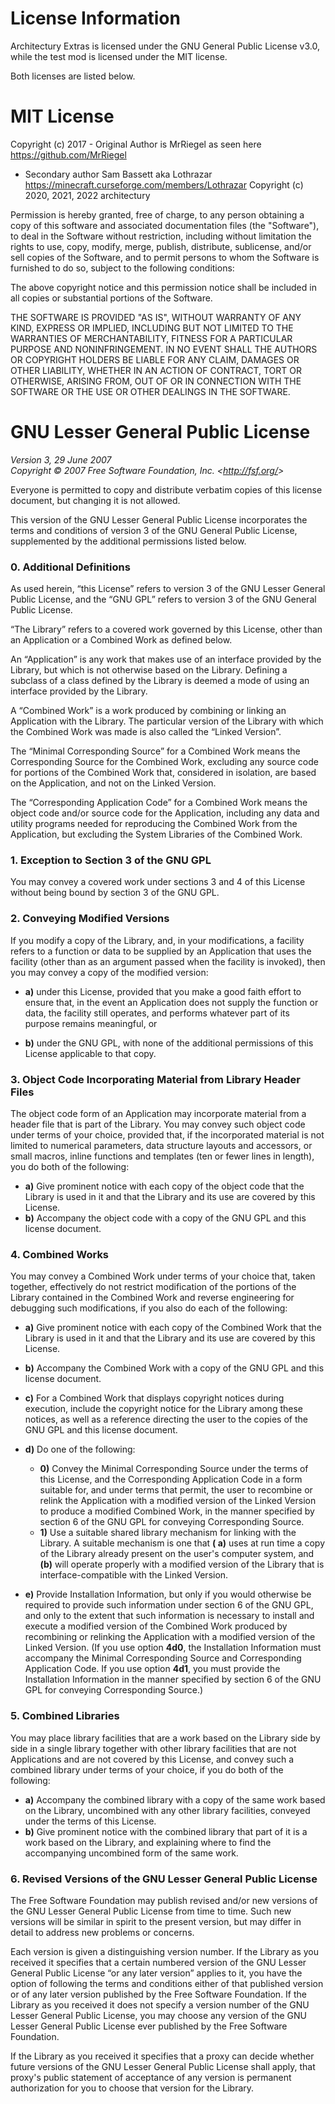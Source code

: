 # License Information

Architectury Extras is licensed under the GNU General Public License v3.0, while the test mod is licensed under the MIT
license.

Both licenses are listed below.

MIT License
=================================

Copyright (c) 2017 - Original Author is MrRiegel as seen here https://github.com/MrRiegel

- Secondary author Sam Bassett aka Lothrazar https://minecraft.curseforge.com/members/Lothrazar
  Copyright (c) 2020, 2021, 2022 architectury

Permission is hereby granted, free of charge, to any person obtaining a copy of this software and associated
documentation files (the "Software"), to deal in the Software without restriction, including without limitation the
rights to use, copy, modify, merge, publish, distribute, sublicense, and/or sell copies of the Software, and to permit
persons to whom the Software is furnished to do so, subject to the following conditions:

The above copyright notice and this permission notice shall be included in all copies or substantial portions of the
Software.

THE SOFTWARE IS PROVIDED "AS IS", WITHOUT WARRANTY OF ANY KIND, EXPRESS OR IMPLIED, INCLUDING BUT NOT LIMITED TO THE
WARRANTIES OF MERCHANTABILITY, FITNESS FOR A PARTICULAR PURPOSE AND NONINFRINGEMENT. IN NO EVENT SHALL THE AUTHORS OR
COPYRIGHT HOLDERS BE LIABLE FOR ANY CLAIM, DAMAGES OR OTHER LIABILITY, WHETHER IN AN ACTION OF CONTRACT, TORT OR
OTHERWISE, ARISING FROM, OUT OF OR IN CONNECTION WITH THE SOFTWARE OR THE USE OR OTHER DEALINGS IN THE SOFTWARE.

GNU Lesser General Public License
=================================

_Version 3, 29 June 2007_  
_Copyright © 2007 Free Software Foundation, Inc. &lt;<http://fsf.org/>&gt;_

Everyone is permitted to copy and distribute verbatim copies of this license document, but changing it is not allowed.

This version of the GNU Lesser General Public License incorporates the terms and conditions of version 3 of the GNU
General Public License, supplemented by the additional permissions listed below.

### 0. Additional Definitions

As used herein, “this License” refers to version 3 of the GNU Lesser General Public License, and the “GNU GPL” refers to
version 3 of the GNU General Public License.

“The Library” refers to a covered work governed by this License, other than an Application or a Combined Work as defined
below.

An “Application” is any work that makes use of an interface provided by the Library, but which is not otherwise based on
the Library. Defining a subclass of a class defined by the Library is deemed a mode of using an interface provided by
the Library.

A “Combined Work” is a work produced by combining or linking an Application with the Library. The particular version of
the Library with which the Combined Work was made is also called the “Linked Version”.

The “Minimal Corresponding Source” for a Combined Work means the Corresponding Source for the Combined Work, excluding
any source code for portions of the Combined Work that, considered in isolation, are based on the Application, and not
on the Linked Version.

The “Corresponding Application Code” for a Combined Work means the object code and/or source code for the Application,
including any data and utility programs needed for reproducing the Combined Work from the Application, but excluding the
System Libraries of the Combined Work.

### 1. Exception to Section 3 of the GNU GPL

You may convey a covered work under sections 3 and 4 of this License without being bound by section 3 of the GNU GPL.

### 2. Conveying Modified Versions

If you modify a copy of the Library, and, in your modifications, a facility refers to a function or data to be supplied
by an Application that uses the facility (other than as an argument passed when the facility is invoked), then you may
convey a copy of the modified version:

* **a)** under this License, provided that you make a good faith effort to ensure that, in the event an Application does
  not supply the function or data, the facility still operates, and performs whatever part of its purpose remains
  meaningful, or

* **b)** under the GNU GPL, with none of the additional permissions of this License applicable to that copy.

### 3. Object Code Incorporating Material from Library Header Files

The object code form of an Application may incorporate material from a header file that is part of the Library. You may
convey such object code under terms of your choice, provided that, if the incorporated material is not limited to
numerical parameters, data structure layouts and accessors, or small macros, inline functions and templates
(ten or fewer lines in length), you do both of the following:

* **a)** Give prominent notice with each copy of the object code that the Library is used in it and that the Library and
  its use are covered by this License.
* **b)** Accompany the object code with a copy of the GNU GPL and this license document.

### 4. Combined Works

You may convey a Combined Work under terms of your choice that, taken together, effectively do not restrict modification
of the portions of the Library contained in the Combined Work and reverse engineering for debugging such modifications,
if you also do each of the following:

* **a)** Give prominent notice with each copy of the Combined Work that the Library is used in it and that the Library
  and its use are covered by this License.

* **b)** Accompany the Combined Work with a copy of the GNU GPL and this license document.

* **c)** For a Combined Work that displays copyright notices during execution, include the copyright notice for the
  Library among these notices, as well as a reference directing the user to the copies of the GNU GPL and this license
  document.

* **d)** Do one of the following:
    - **0)** Convey the Minimal Corresponding Source under the terms of this License, and the Corresponding Application
      Code in a form suitable for, and under terms that permit, the user to recombine or relink the Application with a
      modified version of the Linked Version to produce a modified Combined Work, in the manner specified by section 6
      of the GNU GPL for conveying Corresponding Source.
    - **1)** Use a suitable shared library mechanism for linking with the Library. A suitable mechanism is one that **(
      a)** uses at run time a copy of the Library already present on the user's computer system, and **(b)** will
      operate properly with a modified version of the Library that is interface-compatible with the Linked Version.

* **e)** Provide Installation Information, but only if you would otherwise be required to provide such information under
  section 6 of the GNU GPL, and only to the extent that such information is necessary to install and execute a modified
  version of the Combined Work produced by recombining or relinking the Application with a modified version of the
  Linked Version. (If you use option **4d0**, the Installation Information must accompany the Minimal Corresponding
  Source and Corresponding Application Code. If you use option **4d1**, you must provide the Installation Information in
  the manner specified by section 6 of the GNU GPL for conveying Corresponding Source.)

### 5. Combined Libraries

You may place library facilities that are a work based on the Library side by side in a single library together with
other library facilities that are not Applications and are not covered by this License, and convey such a combined
library under terms of your choice, if you do both of the following:

* **a)** Accompany the combined library with a copy of the same work based on the Library, uncombined with any other
  library facilities, conveyed under the terms of this License.
* **b)** Give prominent notice with the combined library that part of it is a work based on the Library, and explaining
  where to find the accompanying uncombined form of the same work.

### 6. Revised Versions of the GNU Lesser General Public License

The Free Software Foundation may publish revised and/or new versions of the GNU Lesser General Public License from time
to time. Such new versions will be similar in spirit to the present version, but may differ in detail to address new
problems or concerns.

Each version is given a distinguishing version number. If the Library as you received it specifies that a certain
numbered version of the GNU Lesser General Public License “or any later version” applies to it, you have the option of
following the terms and conditions either of that published version or of any later version published by the Free
Software Foundation. If the Library as you received it does not specify a version number of the GNU Lesser General
Public License, you may choose any version of the GNU Lesser General Public License ever published by the Free Software
Foundation.

If the Library as you received it specifies that a proxy can decide whether future versions of the GNU Lesser General
Public License shall apply, that proxy's public statement of acceptance of any version is permanent authorization for
you to choose that version for the Library.